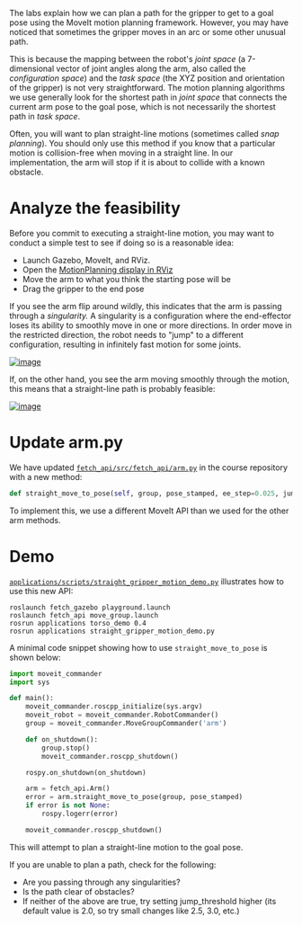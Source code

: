 The labs explain how we can plan a path for the gripper to get to a goal pose using the MoveIt motion planning framework.
However, you may have noticed that sometimes the gripper moves in an arc or some other unusual path.

This is because the mapping between the robot's *joint space* (a 7-dimensional vector of joint angles along the arm, also called the *configuration space*) and the *task space* (the XYZ position and orientation of the gripper) is not very straightforward.
The motion planning algorithms we use generally look for the shortest path in *joint space* that connects the current arm pose to the goal pose, which is not necessarily the shortest path in *task space*.

Often, you will want to plan straight-line motions (sometimes called *snap planning*).
You should only use this method if you know that a particular motion is collision-free when moving in a straight line.
In our implementation, the arm will stop if it is about to collide with a known obstacle.

# Analyze the feasibility
Before you commit to executing a straight-line motion, you may want to conduct a simple test to see if doing so is a reasonable idea:

- Launch Gazebo, MoveIt, and RViz.
- Open the [MotionPlanning display in RViz](Tutorial%3A-MoveIt-RViz-plugin)
- Move the arm to what you think the starting pose will be
- Drag the gripper to the end pose

If you see the arm flip around wildly, this indicates that the arm is passing through a *singularity.*
A singularity is a configuration where the end-effector loses its ability to smoothly move in one or more directions.
In order move in the restricted direction, the robot needs to "jump" to a different configuration, resulting in infinitely fast motion for some joints.

[![image](https://media.giphy.com/media/5QYiYtvoGYIY4xaRQG/giphy.gif)]()

If, on the other hand, you see the arm moving smoothly through the motion, this means that a straight-line path is probably feasible:

[![image](https://media.giphy.com/media/1msK2e5i1CRlOqPluA/giphy.gif)]()

# Update arm.py
We have updated [`fetch_api/src/fetch_api/arm.py`](https://github.com/cse481wi18/cse481wi18/blob/indigo-devel/fetch_api/src/fetch_api/arm.py#L239) in the course repository with a new method:
```py
def straight_move_to_pose(self, group, pose_stamped, ee_step=0.025, jump_threshold=2.0)
```

To implement this, we use a different MoveIt API than we used for the other arm methods.

# Demo
[`applications/scripts/straight_gripper_motion_demo.py`](https://github.com/cse481wi18/cse481wi18/blob/indigo-devel/applications/scripts/straight_gripper_motion_demo.py) illustrates how to use this new API:
```
roslaunch fetch_gazebo playground.launch
roslaunch fetch_api move_group.launch
rosrun applications torso_demo 0.4
rosrun applications straight_gripper_motion_demo.py
```

A minimal code snippet showing how to use `straight_move_to_pose` is shown below:
```py
import moveit_commander
import sys

def main():
    moveit_commander.roscpp_initialize(sys.argv)
    moveit_robot = moveit_commander.RobotCommander()
    group = moveit_commander.MoveGroupCommander('arm')

    def on_shutdown():
        group.stop()
        moveit_commander.roscpp_shutdown()

    rospy.on_shutdown(on_shutdown)

    arm = fetch_api.Arm()
    error = arm.straight_move_to_pose(group, pose_stamped)
    if error is not None:
        rospy.logerr(error)

    moveit_commander.roscpp_shutdown()
```

This will attempt to plan a straight-line motion to the goal pose.

If you are unable to plan a path, check for the following:
- Are you passing through any singularities?
- Is the path clear of obstacles?
- If neither of the above are true, try setting jump_threshold higher (its default value is 2.0, so try small changes like 2.5, 3.0, etc.)